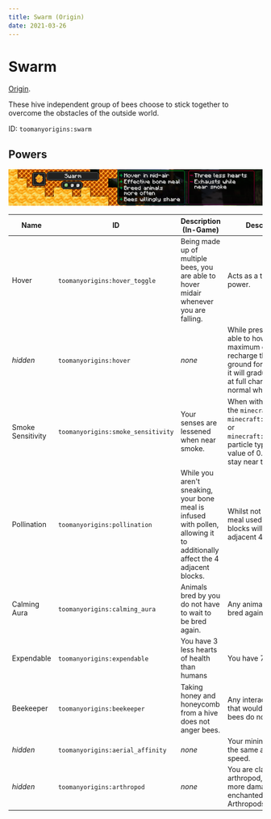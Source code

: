 ```yaml
---
title: Swarm (Origin)
date: 2021-03-26
---
```

# Swarm

[Origin](../../origins.md).

These hive independent group of bees choose to stick together to overcome the obstacles of the outside world.

ID: `toomanyorigins:swarm`

## Powers

![Swarm](../../../../images/tmoSwarmBanner.png)

Name | ID | Description (In-Game) | Description (Detailed)
-----|----|-----------------------|------------------------
Hover | `toomanyorigins:hover_toggle` | Being made up of multiple bees, you are able to hover midair whenever you are falling. | Acts as a toggle for the hover power.
*hidden* | `toomanyorigins:hover` | *none* | While pressing space you are able to hover midair for a maximum of 3 seconds. To recharge this you must be on the ground for 0.5 seconds and then it will gradually increase until it's at full charge. This recharges as normal while toggled off.
Smoke Sensitivity | `toomanyorigins:smoke_sensitivity` | Your senses are lessened when near smoke. | When within a 5 block radius of the `minecraft:large_smoke`, `minecraft:campfire_cozy_smoke` or `minecraft:campfire_signal_smoke` particle types, you will exhaust a value of 0.1 each second you stay near them.
Pollination | `toomanyorigins:pollination` | While you aren't sneaking, your bone meal is infused with pollen, allowing it to additionally affect the 4 adjacent blocks. | Whilst not sneaking, any bone meal used on bone mealable blocks will also affect the adjacent 4 tiles.
Calming Aura | `toomanyorigins:calming_aura` | Animals bred by you do not have to wait to be bred again. | Any animals you breed can be bred again immediately.
Expendable | `toomanyorigins:expendable` | You have 3 less hearts of health than humans | You have 7 hearts.
Beekeeper | `toomanyorigins:beekeeper` | Taking honey and honeycomb from a hive does not anger bees. | Any interactions with beehives that would normally anger its bees do not anger them.
*hidden* | `toomanyorigins:aerial_affinity` | *none* | Your mining speed in the air is the same as your ground mining speed.
*hidden* | `toomanyorigins:arthropod` | *none* | You are classified as an arthropod, meaning you receive more damage from weapons enchanted with Bane of Arthropods.